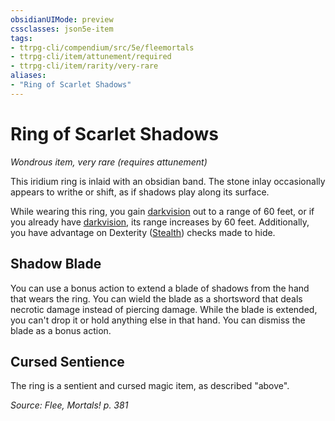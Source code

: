 ```yaml
---
obsidianUIMode: preview
cssclasses: json5e-item
tags:
- ttrpg-cli/compendium/src/5e/fleemortals
- ttrpg-cli/item/attunement/required
- ttrpg-cli/item/rarity/very-rare
aliases: 
- "Ring of Scarlet Shadows"
---
```

# Ring of Scarlet Shadows
*Wondrous item, very rare (requires attunement)*  



This iridium ring is inlaid with an obsidian band. The stone inlay occasionally appears to writhe or shift, as if shadows play along its surface.

While wearing this ring, you gain [darkvision](Misc%20Files/CLI/rules/senses.md#Darkvision) out to a range of 60 feet, or if you already have [darkvision](Misc%20Files/CLI/rules/senses.md#Darkvision), its range increases by 60 feet. Additionally, you have advantage on Dexterity ([Stealth](Misc%20Files/CLI/rules/skills.md#Stealth)) checks made to hide.

## Shadow Blade

You can use a bonus action to extend a blade of shadows from the hand that wears the ring. You can wield the blade as a shortsword that deals necrotic damage instead of piercing damage. While the blade is extended, you can't drop it or hold anything else in that hand. You can dismiss the blade as a bonus action.

## Cursed Sentience

The ring is a sentient and cursed magic item, as described "above".

*Source: Flee, Mortals! p. 381*